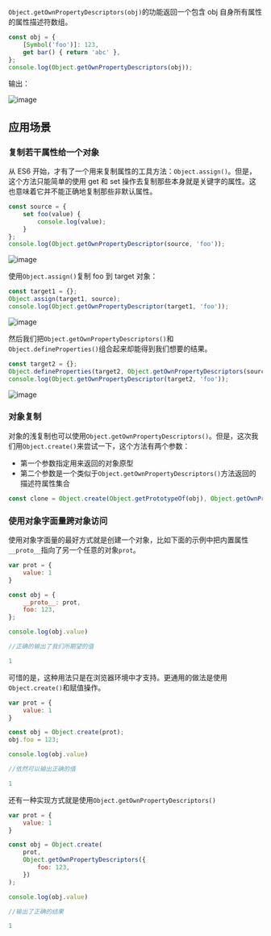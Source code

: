 `Object.getOwnPropertyDescriptors(obj)`的功能返回一个包含 obj 自身所有属性的属性描述符数组。

```javascript
const obj = {
    [Symbol('foo')]: 123,
    get bar() { return 'abc' },
};
console.log(Object.getOwnPropertyDescriptors(obj));
```

输出：

![image](https://user-images.githubusercontent.com/1744713/30357361-d37abe7e-9870-11e7-9a25-e6a779155fd5.png)

## 应用场景

### 复制若干属性给一个对象

从 ES6 开始，才有了一个用来复制属性的工具方法：`Object.assign()`。但是，这个方法只能简单的使用 get 和 set 操作去复制那些本身就是关键字的属性。这也意味着它并不能正确地复制那些非默认属性。

```javascript
const source = {
    set foo(value) {
        console.log(value);
    }
};
console.log(Object.getOwnPropertyDescriptor(source, 'foo'));
```

![image](https://user-images.githubusercontent.com/1744713/30364874-8e0c3a7a-9898-11e7-9692-5d43438f6211.png)

使用`Object.assign()`复制 foo 到 target 对象：

```javascript
const target1 = {};
Object.assign(target1, source);
console.log(Object.getOwnPropertyDescriptor(target1, 'foo'));
```

![image](https://user-images.githubusercontent.com/1744713/30364977-e6eb9afa-9898-11e7-88d2-dbbe70a4b0b0.png)

然后我们把`Object.getOwnPropertyDescriptors()`和`Object.defineProperties()`组合起来却能得到我们想要的结果。

```javascript
const target2 = {};
Object.defineProperties(target2, Object.getOwnPropertyDescriptors(source));
console.log(Object.getOwnPropertyDescriptor(target2, 'foo'));
```

![image](https://user-images.githubusercontent.com/1744713/30365102-4aa83346-9899-11e7-88ab-1dc51876db48.png)

### 对象复制

对象的浅复制也可以使用`Object.getOwnPropertyDescriptors()`。但是，这次我们用`Object.create()`来尝试一下，这个方法有两个参数：

* 第一个参数指定用来返回的对象原型
* 第二个参数是一个类似于`Object.getOwnPropertyDescriptors()`方法返回的描述符属性集合

```javascript
const clone = Object.create(Object.getPrototypeOf(obj), Object.getOwnPropertyDescriptors(obj));
```

### 使用对象字面量跨对象访问

使用对象字面量的最好方式就是创建一个对象，比如下面的示例中把内置属性`__proto__`指向了另一个任意的对象`prot`。

```javascript
var prot = {
    value: 1
}

const obj = {
    __proto__: prot,
    foo: 123,
};

console.log(obj.value)
```

```javascript
//正确的输出了我们所期望的值

1
```

可惜的是，这种用法只是在浏览器环境中才支持。更通用的做法是使用`Object.create()`和赋值操作。

```javascript
var prot = {
    value: 1
}

const obj = Object.create(prot);
obj.foo = 123;

console.log(obj.value)
```

```javascript
//依然可以输出正确的值

1
```

还有一种实现方式就是使用`Object.getOwnPropertyDescriptors()`

```javascript
var prot = {
    value: 1
}

const obj = Object.create(
    prot,
    Object.getOwnPropertyDescriptors({
        foo: 123,
    })
);

console.log(obj.value)
```

```javascript
//输出了正确的结果 

1
```
